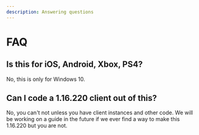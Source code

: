 ```yaml
---
description: Answering questions
---
```


# FAQ

## Is this for iOS, Android, Xbox, PS4?

No, this is only for Windows 10.

## Can I code a 1.16.220 client out of this?

No, you can't not unless you have client instances and other code. We will be working on a guide in the future if we ever find a way to make this 1.16.220 but you are not.



